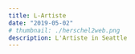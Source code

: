 ```yaml
---
title: L-Artiste
date: "2019-05-02"
# thumbnail: ./herschel2web.png
description: L'Artiste in Seattle
---
```

